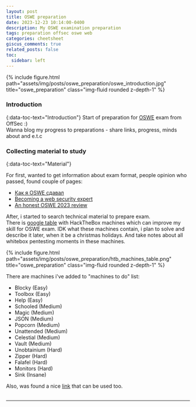 ```yaml
---
layout: post
title: OSWE preparation
date: 2023-12-23 10:14:00-0400
description: My OSWE examination preparation 
tags: preparation offsec oswe web
categories: cheetsheet
giscus_comments: true
related_posts: false
toc:
  sidebar: left
---
```


{% include figure.html path="assets/img/posts/oswe_preparation/oswe_introduction.jpg" title="oswe_preparation" class="img-fluid rounded z-depth-1" %}

### Introduction

{:data-toc-text="Introduction"}
Start of preparation for [OSWE](https://www.offsec.com/courses/web-300/) exam from OffSec :)\
Wanna blog my progress to preparations - share links, progress, minds about and e.t.c

### Сollecting material to study
{:data-toc-text="Material"}

For first, wanted to get information about exam format, people opinion who passed, found couple of pages:
* [Как я OSWE сдавал](https://habr.com/ru/companies/pm/articles/733170/)
* [Becoming a web security expert](https://habr.com/ru/companies/angarasecurity/articles/595071/)
* [An honest OSWE 2023 review](https://charchitverma100.medium.com/an-honest-oswe-2023-review-my-journey-preparation-and-exam-67d0adcbcde4)


After, i started to search technical material to prepare exam.\
There is [google table](https://docs.google.com/spreadsheets/d/1dwSMIAPIam0PuRBkCiDI88pU3yzrqqHkDtBngUHNCw8/edit#gid=665299979) with HackTheBox machines which can improve my skill for OSWE exam. IDK what these machines contain, i plan to solve and describe it later, when it be a christmas holidays. And take notes about all whitebox pentesting moments in these machines.

{% include figure.html path="assets/img/posts/oswe_preparation/htb_machines_table.png" title="oswe_preparation" class="img-fluid rounded z-depth-1" %}

There are machines i've added to "machines to do" list:

* Blocky (Easy)
* Toolbox (Easy)
* Help (Easy)
* Schooled (Medium)
* Magic (Medium)
* JSON (Medium)
* Popcorn (Medium)
* Unattended (Medium)
* Celestial (Medium)
* Vault (Medium)
* Unobtainium (Hard)
* Zipper (Hard)
* Falafel (Hard)
* Monitors (Hard)
* Sink (Insane)

Also, was found a nice [link](https://github.com/snoopysecurity/OSWE-Prep) that can be used too.
<br/><br/>

---